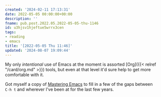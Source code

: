 ```yaml
---
created: '2024-02-11 17:13:31'
date: 2022-05-05 00:00:00+00:00
description: ''
fname: pub.post.2022.05.2022-05-05-thu-1146
id: u3hjsv1hjeftue5wrrx3cen
tags:
- reading
- emacs
title: '[2022-05-05 Thu 11:46]'
updated: '2024-08-07 19:09:44'
---
```


My only _intentional_ use of Emacs at the moment is assorted [Org]({{< relref "/card/org.md" >}}) tools, but even at that level it'd sure help to get more comfortable with it.

Got myself a copy of [Mastering Emacs](https://masteringemacs.org) to fill in a few of the gaps between `C-h t` and wherever I've been at for the last few years.